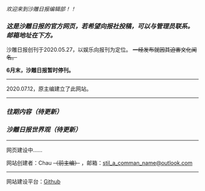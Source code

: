*欢迎来到沙雕日报编辑部！！*
### ***这是沙雕日报的官方网页，若希望向报社投稿，可以与管理员联系。邮箱地址在下方。***

沙雕日报创刊于2020.05.27，以娱乐向报刊为定位。
~~一经发布就因其迫害文化闻名。~~

**6月末，沙雕日报暂时停刊。**

***

2020.07.12，原主编建立了此网站。

***

### *往期内容（待更新）*

### *沙雕日报世界观（待更新）*

***

网页建设中……



网站创建者：Chau ~~（前主编）~~ ，邮箱：stil_a_comman_name@outlook.com

***

网站建设平台：[Github](https://github.com/)
